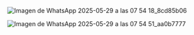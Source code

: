 ![Imagen de WhatsApp 2025-05-29 a las 07 54 18_8cd85b06](https://github.com/user-attachments/assets/0bb2e2b0-fdc2-4db6-9300-2e9646f47890)

![Imagen de WhatsApp 2025-05-29 a las 07 54 51_aa0b7777](https://github.com/user-attachments/assets/6a9c4706-2533-4185-9dfc-9755d4541977)
